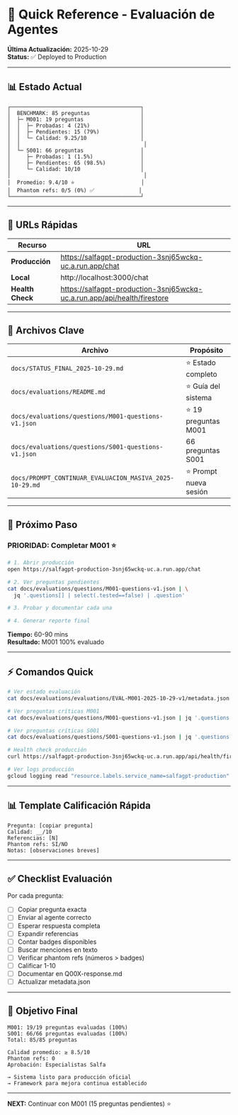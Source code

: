 # 🚀 Quick Reference - Evaluación de Agentes

**Última Actualización:** 2025-10-29  
**Status:** ✅ Deployed to Production

---

## 📊 Estado Actual

```
┌─────────────────────────────────────────┐
│  BENCHMARK: 85 preguntas                │
│  ├─ M001: 19 preguntas                  │
│  │  ├─ Probadas: 4 (21%)                │
│  │  ├─ Pendientes: 15 (79%)             │
│  │  └─ Calidad: 9.25/10                 │
│  │                                       │
│  └─ S001: 66 preguntas                  │
│     ├─ Probadas: 1 (1.5%)               │
│     ├─ Pendientes: 65 (98.5%)           │
│     └─ Calidad: 10/10                   │
│                                          │
│  Promedio: 9.4/10 ⭐                     │
│  Phantom refs: 0/5 (0%) ✅              │
└─────────────────────────────────────────┘
```

---

## 🔗 URLs Rápidas

| Recurso | URL |
|---------|-----|
| **Producción** | https://salfagpt-production-3snj65wckq-uc.a.run.app/chat |
| **Local** | http://localhost:3000/chat |
| **Health Check** | https://salfagpt-production-3snj65wckq-uc.a.run.app/api/health/firestore |

---

## 📁 Archivos Clave

| Archivo | Propósito |
|---------|-----------|
| `docs/STATUS_FINAL_2025-10-29.md` | ⭐ Estado completo |
| `docs/evaluations/README.md` | ⭐ Guía del sistema |
| `docs/evaluations/questions/M001-questions-v1.json` | ⭐ 19 preguntas M001 |
| `docs/evaluations/questions/S001-questions-v1.json` | 66 preguntas S001 |
| `docs/PROMPT_CONTINUAR_EVALUACION_MASIVA_2025-10-29.md` | ⭐ Prompt nueva sesión |

---

## 🎯 Próximo Paso

### **PRIORIDAD: Completar M001** ⭐

```bash
# 1. Abrir producción
open https://salfagpt-production-3snj65wckq-uc.a.run.app/chat

# 2. Ver preguntas pendientes
cat docs/evaluations/questions/M001-questions-v1.json | \
  jq '.questions[] | select(.tested==false) | .question'

# 3. Probar y documentar cada una

# 4. Generar reporte final
```

**Tiempo:** 60-90 mins  
**Resultado:** M001 100% evaluado

---

## ⚡ Comandos Quick

```bash
# Ver estado evaluación
cat docs/evaluations/evaluations/EVAL-M001-2025-10-29-v1/metadata.json | jq '.scope'

# Ver preguntas críticas M001
cat docs/evaluations/questions/M001-questions-v1.json | jq '.questions[] | select(.priority=="critical")'

# Ver preguntas críticas S001  
cat docs/evaluations/questions/S001-questions-v1.json | jq '.questions[] | select(.priority=="critical")'

# Health check producción
curl https://salfagpt-production-3snj65wckq-uc.a.run.app/api/health/firestore | jq '.status'

# Ver logs producción
gcloud logging read "resource.labels.service_name=salfagpt-production" --limit 10 --project salfagpt
```

---

## 📊 Template Calificación Rápida

```
Pregunta: [copiar pregunta]
Calidad: __/10
Referencias: [N]
Phantom refs: SÍ/NO
Notas: [observaciones breves]
```

---

## ✅ Checklist Evaluación

Por cada pregunta:
- [ ] Copiar pregunta exacta
- [ ] Enviar al agente correcto
- [ ] Esperar respuesta completa
- [ ] Expandir referencias
- [ ] Contar badges disponibles
- [ ] Buscar menciones en texto
- [ ] Verificar phantom refs (números > badges)
- [ ] Calificar 1-10
- [ ] Documentar en Q00X-response.md
- [ ] Actualizar metadata.json

---

## 🎯 Objetivo Final

```
M001: 19/19 preguntas evaluadas (100%)
S001: 66/66 preguntas evaluadas (100%)  
Total: 85/85 preguntas

Calidad promedio: ≥ 8.5/10
Phantom refs: 0
Aprobación: Especialistas Salfa

→ Sistema listo para producción oficial
→ Framework para mejora continua establecido
```

---

**NEXT:** Continuar con M001 (15 preguntas pendientes) ⭐



